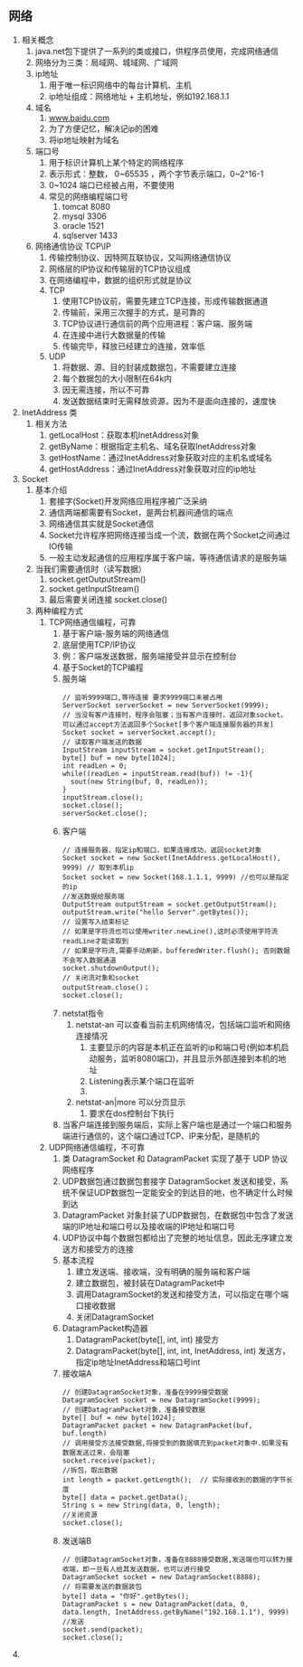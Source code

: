 ## 网络
1. 相关概念
   1. java.net包下提供了一系列的类或接口，供程序员使用，完成网络通信
   2. 网络分为三类：局域网、城域网、广域网
   3. ip地址
      1. 用于唯一标识网络中的每台计算机、主机
      2. ip地址组成：网络地址 + 主机地址，例如192.168.1.1
   4. 域名
      1. www.baidu.com
      2. 为了方便记忆，解决记ip的困难
      3. 将ip地址映射为域名
   5. 端口号
      1. 用于标识计算机上某个特定的网络程序
      2. 表示形式：整数， 0~65535 ，两个字节表示端口，0~2^16-1
      3. 0~1024 端口已经被占用，不要使用
      4. 常见的网络编程端口号
         1. tomcat 8080
         2. mysql 3306
         3. oracle 1521
         4. sqlserver 1433
   6. 网络通信协议 TCP\IP
      1. 传输控制协议、因特网互联协议，又叫网络通信协议
      2. 网络层的IP协议和传输层的TCP协议组成
      3. 在网络编程中，数据的组织形式就是协议
      4. TCP
         1. 使用TCP协议前，需要先建立TCP连接，形成传输数据通道
         2. 传输前，采用三次握手的方式，是可靠的
         3. TCP协议进行通信前的两个应用进程：客户端、服务端
         4. 在连接中进行大数据量的传输
         5. 传输完毕，释放已经建立的连接，效率低
      5. UDP
         1. 将数据、源、目的封装成数据包，不需要建立连接
         2. 每个数据包的大小限制在64k内
         3. 因无需连接，所以不可靠
         4. 发送数据结束时无需释放资源，因为不是面向连接的，速度快
2. InetAddress 类
   1. 相关方法
      1. getLocalHost：获取本机InetAddress对象
      2. getByName：根据指定主机名、域名获取InetAddress对象
      3. getHostName：通过InetAddress对象获取对应的主机名或域名
      4. getHostAddress：通过InetAddress对象获取对应的ip地址
3. Socket
   1. 基本介绍
      1. 套接字(Socket)开发网络应用程序被广泛采纳
      2. 通信两端都需要有Socket，是两台机器间通信的端点
      3. 网络通信其实就是Socket通信
      4. Socket允许程序把网络连接当成一个流，数据在两个Socket之间通过IO传输
      5. 一般主动发起通信的应用程序属于客户端，等待通信请求的是服务端
   2. 当我们需要通信时（读写数据）
      1. socket.getOutputStream()
      2. socket.getInputStream()
      3. 最后需要关闭连接 socket.close()
   3. 两种编程方式
      1. TCP网络通信编程，可靠
         1. 基于客户端-服务端的网络通信
         2. 底层使用TCP/IP协议
         3. 例：客户端发送数据，服务端接受并显示在控制台
         4. 基于Socket的TCP编程
         5. 服务端
            ```
            // 监听9999端口,等待连接 要求9999端口未被占用
            ServerSocket serverSocket = new ServerSocket(9999);
            // 当没有客户连接时，程序会阻塞；当有客户连接时，返回对象socket。可以通过accept方法返回多个Socket[多个客户端连接服务器的并发]
            Socket socket = serverSocket.accept();
            // 读取客户端发送的数据
            InputStream inputStream = socket.getInputStream();
            byte[] buf = new byte[1024];
            int readLen = 0;
            while((readLen = inputStream.read(buf)) != -1){
              sout(new String(buf, 0, readLen));
            }
            inputStream.close();
            socket.close();
            serverSocket.close();
            ```
         6. 客户端
            ```
            // 连接服务器，指定ip和端口，如果连接成功，返回socket对象
            Socket socket = new Socket(InetAddress.getLocalHost(), 9999) // 取到本机ip
            Socket socket = new Socket(168.1.1.1, 9999) //也可以是指定的ip
            //发送数据给服务端
            OutputStream outputStream = socket.getOutputStream();
            outputStream.write("hello Server".getBytes());
            // 设置写入结束标记
            // 如果是字符流也可以使用writer.newLine(),这时必须使用字符流readLine才能读取到
            // 如果是字符流,需要手动刷新，bufferedWriter.flush(); 否则数据不会写入数据通道
            socket.shutdownOutput();
            // 关闭流对象和socket
            outputStream.close()；
            socket.close();
            ```
         7. netstat指令
            1. netstat-an 可以查看当前主机网络情况，包括端口监听和网络连接情况
               1. 主要显示的内容是本机正在监听的ip和端口号(例如本机启动服务，监听8080端口)，并且显示外部连接到本机的地址
               2. Listening表示某个端口在监听
               3. 
            2. netstat-an|more 可以分页显示
               1. 要求在dos控制台下执行
         8. 当客户端连接到服务端后，实际上客户端也是通过一个端口和服务端进行通信的，这个端口通过TCP、IP来分配，是随机的
      2. UDP网络通信编程，不可靠
         1. 类 DatagramSocket 和 DatagramPacket 实现了基于 UDP 协议网络程序
         2. UDP数据包通过数据包套接字 DatagramSocket 发送和接受，系统不保证UDP数据包一定能安全的到达目的地，也不确定什么时候到达
         3. DatagramPacket 对象封装了UDP数据包，在数据包中包含了发送端的IP地址和端口号以及接收端的IP地址和端口号
         4. UDP协议中每个数据包都给出了完整的地址信息，因此无序建立发送方和接受方的连接
         5. 基本流程
            1. 建立发送端、接收端，没有明确的服务端和客户端
            2. 建立数据包，被封装在DatagramPacket中
            3. 调用DatagramSocket的发送和接受方法，可以指定在哪个端口接收数据
            4. 关闭DatagramSocket
         6. DatagramPacket构造器
            1. DatagramPacket(byte[], int, int) 接受方
            2. DatagramPacket(byte[], int, int, InetAddress, int) 发送方，指定ip地址InetAddress和端口号int
         7. 接收端A
            ```
            // 创建DatagramSocket对象，准备在9999接受数据
            DatagramSocket socket = new DatagramSocket(9999);
            // 创建DatagramPacket对象，准备接受数据
            byte[] buf = new byte[1024];
            DatagramPacket packet = new DatagramPacket(buf, buf.length)
            // 调用接受方法接受数据,将接受到的数据填充到packet对象中.如果没有数据发送过来，会阻塞
            socket.receive(packet);
            //拆包，取出数据
            int length = packet.getLength();  // 实际接收到的数据的字节长度
            byte[] data = packet.getData();
            String s = new String(data, 0, length);
            //关闭资源
            socket.close(); 
            ```
         8. 发送端B
            ```
            // 创建DatagramSocket对象，准备在8888接受数据,发送端也可以转为接收端，即一旦有人给其发送数据，也可以进行接受
            DatagramSocket socket = new DatagramSocket(8888);
            // 将需要发送的数据装包
            byte[] data = "你好".getBytes();
            DatagramPacket s = new DatagramPacket(data, 0, data.length, InetAddress.getByName("192.168.1.1"), 9999)
            //发送
            socket.send(packet);
            socket.close();
            ```
4. 